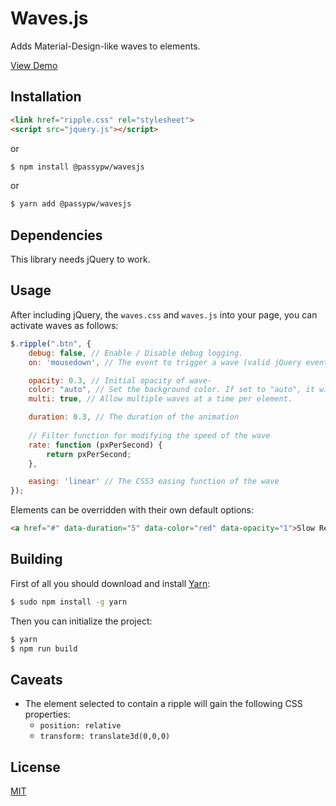 Waves.js
=========

Adds Material-Design-like waves to elements.

[View Demo](https://passypw.github.com/Waves.js/demo/)

## Installation
```html
<link href="ripple.css" rel="stylesheet">
<script src="jquery.js"></script>
```
or
```bash
$ npm install @passypw/wavesjs
```
or
```bash
$ yarn add @passypw/wavesjs
```

## Dependencies
This library needs jQuery to work.

## Usage
After including jQuery, the `waves.css` and `waves.js` into your page, you can activate waves as follows:

```javascript
$.ripple(".btn", {
	debug: false, // Enable / Disable debug logging.
	on: 'mousedown', // The event to trigger a wave (valid jQuery event).

	opacity: 0.3, // Initial opacity of wave-
	color: "auto", // Set the background color. If set to "auto", it will use the text color-
	multi: true, // Allow multiple waves at a time per element.

	duration: 0.3, // The duration of the animation
	
	// Filter function for modifying the speed of the wave
	rate: function (pxPerSecond) {
		return pxPerSecond;
	},

	easing: 'linear' // The CSS3 easing function of the wave
});
```

Elements can be overridden with their own default options:
```html
<a href="#" data-duration="5" data-color="red" data-opacity="1">Slow Red Ripple</a>
```

## Building
First of all you should download and install [Yarn](https://yarnpkg.com):
```bash
$ sudo npm install -g yarn
```

Then you can initialize the project:
```bash
$ yarn
$ npm run build
```

## Caveats
* The element selected to contain a ripple will gain the following CSS properties:
    * `position: relative`
    * `transform: translate3d(0,0,0)`

## License
[MIT](LICENSE)
